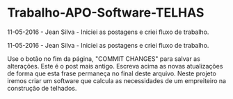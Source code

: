 # Trabalho-APO-Software-TELHAS

11-05-2016 - Jean Silva - Iniciei as postagens e criei fluxo de trabalho.


11-05-2016 - Jean Silva - Iniciei as postagens e criei fluxo de trabalho.

 Use o botão no fim da página, "COMMIT CHANGES" para salvar as alterações.
 Este é o post mais antigo. Escreva acima as novas atualizações de forma que esta frase permaneça no final deste arquivo.
Neste projeto iremos criar um software que calcula as necessidades de um empreiteiro na construção de telhados.
